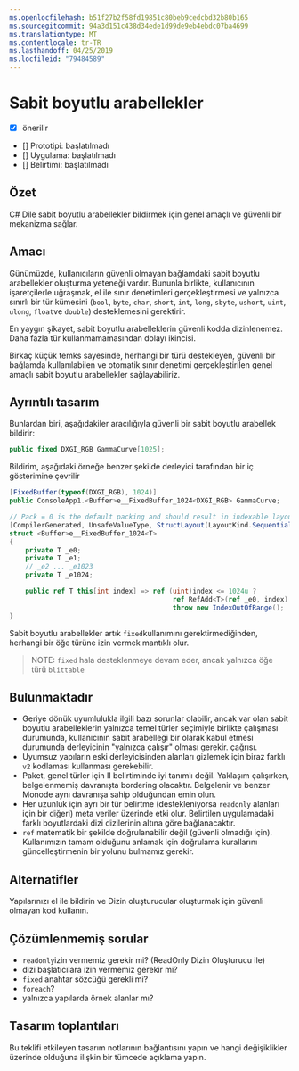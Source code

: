 ```yaml
---
ms.openlocfilehash: b51f27b2f58fd19851c80beb9cedcbd32b80b165
ms.sourcegitcommit: 94a3d151c438d34ede1d99de9eb4ebdc07ba4699
ms.translationtype: MT
ms.contentlocale: tr-TR
ms.lasthandoff: 04/25/2019
ms.locfileid: "79484589"
---
```

# <a name="fixed-sized-buffers"></a>Sabit boyutlu arabellekler

* [x] önerilir
* [] Prototipi: başlatılmadı
* [] Uygulama: başlatılmadı
* [] Belirtimi: başlatılmadı

## <a name="summary"></a>Özet
[summary]: #summary

C# Dile sabit boyutlu arabellekler bildirmek için genel amaçlı ve güvenli bir mekanizma sağlar.

## <a name="motivation"></a>Amacı
[motivation]: #motivation

Günümüzde, kullanıcıların güvenli olmayan bağlamdaki sabit boyutlu arabellekler oluşturma yeteneği vardır. Bununla birlikte, kullanıcının işaretçilerle uğraşmak, el ile sınır denetimleri gerçekleştirmesi ve yalnızca sınırlı bir tür kümesini (`bool`, `byte`, `char`, `short`, `int`, `long`, `sbyte`, `ushort`, `uint`, `ulong`, `float`ve `double`) desteklemesini gerektirir.

En yaygın şikayet, sabit boyutlu arabelleklerin güvenli kodda dizinlenemez. Daha fazla tür kullanmamamasından dolayı ikincisi.

Birkaç küçük temks sayesinde, herhangi bir türü destekleyen, güvenli bir bağlamda kullanılabilen ve otomatik sınır denetimi gerçekleştirilen genel amaçlı sabit boyutlu arabellekler sağlayabiliriz.

## <a name="detailed-design"></a>Ayrıntılı tasarım
[design]: #detailed-design

Bunlardan biri, aşağıdakiler aracılığıyla güvenli bir sabit boyutlu arabellek bildirir:

```csharp
public fixed DXGI_RGB GammaCurve[1025];
```

Bildirim, aşağıdaki örneğe benzer şekilde derleyici tarafından bir iç gösterimine çevrilir

```csharp
[FixedBuffer(typeof(DXGI_RGB), 1024)]
public ConsoleApp1.<Buffer>e__FixedBuffer_1024<DXGI_RGB> GammaCurve;

// Pack = 0 is the default packing and should result in indexable layout.
[CompilerGenerated, UnsafeValueType, StructLayout(LayoutKind.Sequential, Pack = 0)]
struct <Buffer>e__FixedBuffer_1024<T>
{
    private T _e0;
    private T _e1;
    // _e2 ... _e1023
    private T _e1024;

    public ref T this[int index] => ref (uint)index <= 1024u ?
                                         ref RefAdd<T>(ref _e0, index):
                                         throw new IndexOutOfRange();
}
```

Sabit boyutlu arabellekler artık `fixed`kullanımını gerektirmediğinden, herhangi bir öğe türüne izin vermek mantıklı olur.  

> NOTE: `fixed` hala desteklenmeye devam eder, ancak yalnızca öğe türü `blittable`

## <a name="drawbacks"></a>Bulunmaktadır
[drawbacks]: #drawbacks

* Geriye dönük uyumlulukla ilgili bazı sorunlar olabilir, ancak var olan sabit boyutlu arabelleklerin yalnızca temel türler seçimiyle birlikte çalışması durumunda, kullanıcının sabit arabelleği bir olarak kabul etmesi durumunda derleyicinin "yalnızca çalışır" olması gerekir. çağrısı.
* Uyumsuz yapıların eski derleyicisinden alanları gizlemek için biraz farklı `v2` kodlaması kullanması gerekebilir.
* Paket, genel türler için Il belirtiminde iyi tanımlı değil. Yaklaşım çalışırken, belgelenmemiş davranışta bordering olacaktır. Belgelenir ve benzer Monode aynı davranışa sahip olduğundan emin olun.
* Her uzunluk için ayrı bir tür belirtme (destekleniyorsa `readonly` alanları için bir diğeri) meta veriler üzerinde etki olur. Belirtilen uygulamadaki farklı boyutlardaki dizi dizilerinin altına göre bağlanacaktır.
* `ref` matematik bir şekilde doğrulanabilir değil (güvenli olmadığı için). Kullanımızın tamam olduğunu anlamak için doğrulama kurallarını güncelleştirmenin bir yolunu bulmamız gerekir.

## <a name="alternatives"></a>Alternatifler
[alternatives]: #alternatives

Yapılarınızı el ile bildirin ve Dizin oluşturucular oluşturmak için güvenli olmayan kod kullanın.

## <a name="unresolved-questions"></a>Çözümlenmemiş sorular
[unresolved]: #unresolved-questions

- `readonly`izin vermemiz gerekir mi?  (ReadOnly Dizin Oluşturucu ile)
- dizi başlatıcılara izin vermemiz gerekir mi?
- `fixed` anahtar sözcüğü gerekli mi?
- `foreach`?
- yalnızca yapılarda örnek alanlar mı?

## <a name="design-meetings"></a>Tasarım toplantıları

Bu teklifi etkileyen tasarım notlarının bağlantısını yapın ve hangi değişiklikler üzerinde olduğuna ilişkin bir tümcede açıklama yapın.